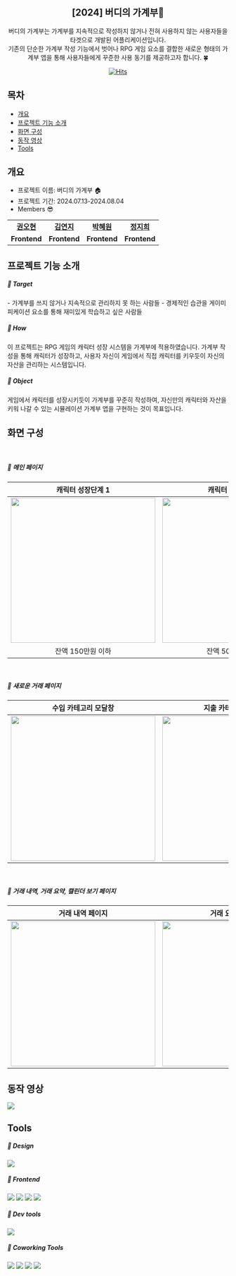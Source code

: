 <div align="center">
<h2>[2024] 버디의 가계부🐯</h2>
버디의 가계부는 가계부를 지속적으로 작성하지 않거나 전혀 사용하지 않는 사용자들을 타겟으로 개발된 어플리케이션입니다.<br> 
기존의 단순한 가계부 작성 기능에서 벗어나 RPG 게임 요소를 결합한 새로운 형태의 가계부 앱을 통해 사용자들에게 꾸준한 사용 동기를 제공하고자 합니다. 🍀

[![Hits](https://hits.seeyoufarm.com/api/count/incr/badge.svg?url=https%3A%2F%2Fgithub.com%2Fdev-9hee%2Fmoney-book&count_bg=%2379C83D&title_bg=%23747474&icon=&icon_color=%23E7E7E7&title=hits&edge_flat=false)](https://hits.seeyoufarm.com)

</div>

## 목차

- [개요](#개요)
- [프로젝트 기능 소개](#프로젝트-기능-소개)
- [화면 구성](#화면-구성)
- [동작 영상](#동작-영상)
- [Tools](#Tools)

## 개요

- 프로젝트 이름: 버디의 가계부 🏠
- 프로젝트 기간: 2024.07.13-2024.08.04
- Members 😎

<table>
   <tr>
    <td align="center"><b><a href="https://github.com/Kwon9302">권오현</a></b></td>
    <td align="center"><b><a href="https://github.com/YeonjiIsGonji">김연지</a></b></td>
    <td align="center"><b><a href="https://github.com/HeywantPark">박혜원</a></b></td>
    <td align="center"><b><a href="https://github.com/dev-9hee">정지희</a></b></td>
  </tr>
  <tr>
    <td align="center"><b>Frontend</b></td>
    <td align="center"><b>Frontend</b></td>
    <td align="center"><b>Frontend</b></td>
    <td align="center"><b>Frontend</b></td>
  </tr>
</table>

## 프로젝트 기능 소개

<h5>💨 Target</h5>
- 가계부를 쓰지 않거나 지속적으로 관리하지 못 하는 사람들
- 경제적인 습관을 게이미피케이션 요소를 통해 재미있게 학습하고 싶은 사람들

<h5>💨 How</h5>
이 프로젝트는 RPG 게임의 캐릭터 성장 시스템을 가계부에 적용하였습니다. 가계부 작성을 통해 캐릭터가 성장하고, 사용자 자신이 게임에서 직접 캐릭터를 키우듯이 자신의 자산을 관리하는 시스템입니다.

<h5>💨 Object</h5>
게임에서 캐릭터를 성장시키듯이 가계부를 꾸준히 작성하여, 자신만의 캐릭터와 자산을 키워 나갈 수 있는 시뮬레이션 가계부 앱을 구현하는 것이 목표입니다.

## 화면 구성

<br>
<h5>💨 메인 페이지</h5>

|                                            캐릭터 성장단계 1                                             |                                            캐릭터 성장단계 2                                             |                                            캐릭터 성장단계 3                                             |
| :------------------------------------------------------------------------------------------------------: | :------------------------------------------------------------------------------------------------------: | :------------------------------------------------------------------------------------------------------: |
| <img width="329" src="https://github.com/user-attachments/assets/201324c9-d96a-4662-808b-10b0406ff58f"/> | <img width="329" src="https://github.com/user-attachments/assets/ef290d71-4d96-42bf-9dae-2ecc885850d0"/> | <img width="329" src="https://github.com/user-attachments/assets/f3f9ea9e-0d38-4fc8-a49b-a6c005106347"/> |
|                                            잔액 150만원 이하                                             |                                            잔액 500만원 이하                                             |                                            잔액 500만원 초과                                             |

<br>
<h5>💨 새로운 거래 페이지</h5>

|                                           수입 카테고리 모달창                                           |                                           지출 카테고리 모달창                                           |                                               새로운 거래                                                |
| :------------------------------------------------------------------------------------------------------: | :------------------------------------------------------------------------------------------------------: | :------------------------------------------------------------------------------------------------------: |
| <img width="329" src="https://github.com/user-attachments/assets/7bae4fe7-f53a-4aac-9ed6-ca2378c21a72"/> | <img width="329" src="https://github.com/user-attachments/assets/05d9fb22-9261-451b-a81c-d8e2e74375d6"/> | <img width="329" src="https://github.com/user-attachments/assets/3ff40b73-72d3-4da8-bb57-c20eaf161aeb"/> |

<br>
<h5>💨 거래 내역, 거래 요약, 캘린더 보기 페이지</h5>

|                                             거래 내역 페이지                                             |                                             거래 요약 페이지                                             |                                            캘린더 보기 페이지                                            |
| :------------------------------------------------------------------------------------------------------: | :------------------------------------------------------------------------------------------------------: | :------------------------------------------------------------------------------------------------------: |
| <img width="329" src="https://github.com/user-attachments/assets/467d6db5-5266-4a53-a1a1-afc59ab5b497"/> | <img width="329" src="https://github.com/user-attachments/assets/cecdc9b4-83ba-4636-a89d-dee044a243d9"/> | <img width="329" src="https://github.com/user-attachments/assets/31f607c7-33b8-4130-9596-d0f8cdf23c23"/> |

## 동작 영상

<img src="https://github.com/user-attachments/assets/a6555f4a-0b0a-4de2-92ca-72da776bec5a">

## Tools

<h5>💨 Design</h5>

<p>
  <img src="https://img.shields.io/badge/Figma-F24E1E?style=flat-square&logo=Figma&logoColor=white"/>
</p>

<h5>💨 Frontend</h5>

<p>
  <img src="https://img.shields.io/badge/javascript-F7DF1E?style=flat-square&logo=javascript&logoColor=black">
  <img src="https://img.shields.io/badge/html-E34F26?style=flat-square&logo=html5&logoColor=white">
  <img src="https://img.shields.io/badge/css-1572B6?style=flat-square&logo=css3&logoColor=white">
  <img src="https://img.shields.io/badge/React-61DAFB?style=flat-square&logo=React&logoColor=black">
</p>

<h5>💨 Dev tools</h5>

<p> 
  <img src="https://img.shields.io/badge/VisualStudioCode-3498db.svg?style=flat-square&logo=VisualStudioCode&logoColor=white">
</p>

<h5>💨 Coworking Tools</h5>

<p> 
  <img src="https://img.shields.io/badge/Git-%23F05033.svg?style=flat-square&logo=git&logoColor=white">
  <img src="https://img.shields.io/badge/Github-%23121011.svg?style=flat-square&logo=github&logoColor=white">
  <img src="https://img.shields.io/badge/Slack-4A154B?style=flat-square&logo=slack&logoColor=white"/> 
  <img src="https://img.shields.io/badge/Discord-5865F2?style=flat-square&logo=discord&logoColor=white"/>
</p>

<br>
